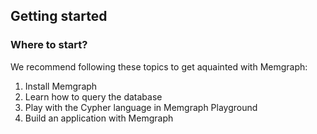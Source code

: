 ## Getting started

### Where to start?

We recommend following these topics to get aquainted with Memgraph:
1. Install Memgraph
2. Learn how to query the database
3. Play with the Cypher language in Memgraph Playground 
4. Build an application with Memgraph
